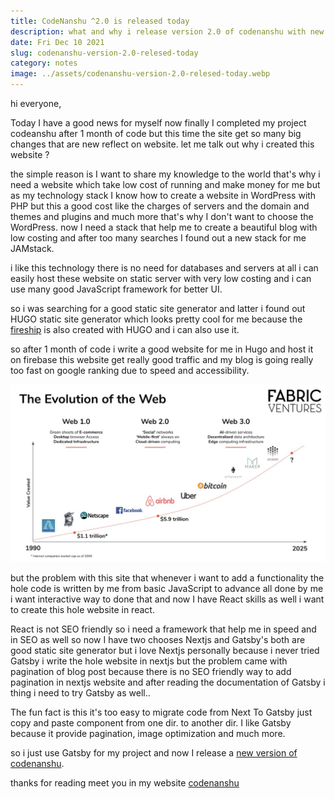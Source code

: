 ```yaml
---
title: CodeNanshu ^2.0 is released today
description: what and why i release version 2.0 of codenanshu with new stack complete story
date: Fri Dec 10 2021
slug: codenanshu-version-2.0-relesed-today
category: notes
image: ../assets/codenanshu-version-2.0-relesed-today.webp
---
```

hi everyone,

Today I have a good news for myself now finally I completed my project codeanshu after 1 month of code but this time the site get so many big changes that are new reflect on website. let me talk out why i created this website ?

the simple reason is I want to share my knowledge to the world that's why i need a website which take low cost of running and make money for me but as my technology stack I know how to create a website in WordPress with PHP but this a good cost like the charges of servers and the domain and themes and plugins and much more that's why I don't want to choose the WordPress. now I need a stack that help me to create a beautiful blog with low costing and after too many searches I found out a new stack for me JAMstack.

i like this technology there is no need for databases and servers at all i can easily host these website on static server with very low costing and i can use many good JavaScript framework for better UI.

so i was searching for a good static site generator and latter i found out HUGO static site generator which looks pretty cool for me because the [fireship](https://fireship.io) is also created with HUGO and i can also use it.

so after 1 month of code i write a good website for me in Hugo and host it on firebase this website get really good traffic and my blog is going really too fast on google ranking due to speed and accessibility.

![Screenshot (43).png](../assets/revelotution.jpeg)

but the problem with this site that whenever i want to add a functionality the hole code is written by me from basic JavaScript to advance all done by me i want interactive way to done that and now I have React skills as well i want to create this hole website in react.

React is not SEO friendly so i need a framework that help me in speed and in SEO as well so now I have two chooses Nextjs and Gatsby's both are good static site generator but i love Nextjs personally because i never tried Gatsby i write the hole website in nextjs but the problem came with pagination of blog post because there is no SEO friendly way to add pagination in nextjs website and after reading the documentation of Gatsby i thing i need to try Gatsby as well..

The fun fact is this it's too easy to migrate code from Next To Gatsby just copy and paste component from one dir. to another dir. I like Gatsby because it provide pagination, image optimization and much more.

so i just use Gatsby for my project and now I release a [new version of codenanshu](https://github.com/aianshume/codenanshu).

thanks for reading meet you in my website [codenanshu](https://codenanshu.netlify.app)